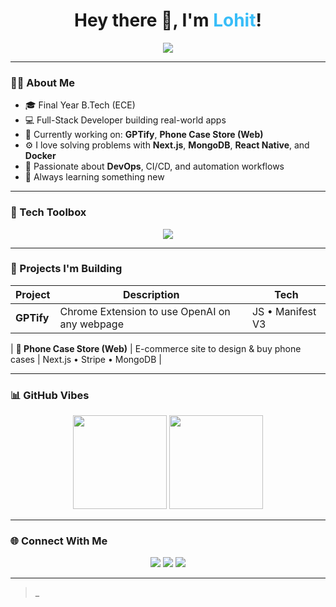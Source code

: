 <h1 align="center">Hey there 👋, I'm <span style="color:#38BDF8;">Lohit</span>!</h1>
<p align="center">
  <img src="https://readme-typing-svg.herokuapp.com?font=Fira+Code&size=12&pause=1000&color=38BDF8&center=true&vCenter=true&width=440&lines=Full-Stack+Developer;MERN+Stack+%7C+TypeScript+%7C+React+Native;Open+Source+%E2%9D%A4%EF%B8%8F;Devops;Always+learning+something+new..." />
</p>

---

### 🧑‍💻 About Me
- 🎓 Final Year B.Tech (ECE)
- 💻 Full-Stack Developer building real-world apps
- 🔭 Currently working on: **GPTify**, **Phone Case Store (Web)**
- ⚙️ I love solving problems with **Next.js**, **MongoDB**, **React Native**, and **Docker**
- 🧠 Passionate about **DevOps**, CI/CD, and automation workflows
- 🌱 Always learning something new 

---

### 🧰 Tech Toolbox
<p align="center">
  <img src="https://skillicons.dev/icons?i=nextjs,react,react-native,nodejs,typescript,tailwind,js,mongodb,express,figma,vercel,docker,linux,git,github" />
</p>

---

### 🚀 Projects I'm Building

| Project | Description | Tech |
|--------|-------------|------|
| **GPTify** | Chrome Extension to use OpenAI on any webpage | JS • Manifest V3 |

| **🛒 Phone Case Store (Web)** | E-commerce site to design & buy phone cases | Next.js • Stripe • MongoDB |


---

### 📊 GitHub Vibes
<p align="center">
  <img src="https://github-readme-stats.vercel.app/api?username=Undefeated22&show_icons=true&theme=tokyonight&hide_border=true" height="150"/>
  <img src="https://github-readme-stats.vercel.app/api/top-langs/?username=Undefeated22&layout=compact&theme=tokyonight&hide_border=true" height="150"/>
</p>

---

### 🌐 Connect With Me
<p align="center">
  <a href="mailto:lohit.yourmail@example.com"><img src="https://img.shields.io/badge/-Email-38BDF8?style=flat-square&logo=gmail&logoColor=white" /></a>
  <a href="https://linkedin.com/in/yourusername"><img src="https://img.shields.io/badge/-LinkedIn-0A66C2?style=flat-square&logo=linkedin&logoColor=white" /></a>
  <a href="https://yourportfolio.com"><img src="https://img.shields.io/badge/-Portfolio-101010?style=flat-square&logo=vercel&logoColor=white" /></a>
</p>

---

>_

